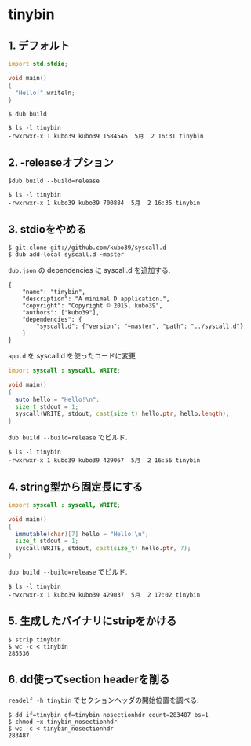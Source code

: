 # tinybin

## 1. デフォルト

```d
import std.stdio;

void main()
{
  "Hello!".writeln;
}
```

```
$ dub build
```

```
$ ls -l tinybin
-rwxrwxr-x 1 kubo39 kubo39 1584546  5月  2 16:31 tinybin
```


## 2. -releaseオプション

```
$dub build --build=release
```

```
$ ls -l tinybin
-rwxrwxr-x 1 kubo39 kubo39 700884  5月  2 16:35 tinybin
```

## 3. stdioをやめる

```
$ git clone git://github.com/kubo39/syscall.d
$ dub add-local syscall.d ~master
```

`dub.json` の dependencies に syscall.d を追加する.


```
{
	"name": "tinybin",
	"description": "A minimal D application.",
	"copyright": "Copyright © 2015, kubo39",
	"authors": ["kubo39"],
	"dependencies": {
        "syscall.d": {"version": "~master", "path": "../syscall.d"}
	}
}
```

`app.d` を syscall.d を使ったコードに変更

```d
import syscall : syscall, WRITE;

void main()
{
  auto hello = "Hello!\n";
  size_t stdout = 1;
  syscall(WRITE, stdout, cast(size_t) hello.ptr, hello.length);
}
```

`dub build --build=release` でビルド.

```
$ ls -l tinybin
-rwxrwxr-x 1 kubo39 kubo39 429067  5月  2 16:56 tinybin
```


## 4. string型から固定長にする

```d
import syscall : syscall, WRITE;

void main()
{
  immutable(char)[7] hello = "Hello!\n";
  size_t stdout = 1;
  syscall(WRITE, stdout, cast(size_t) hello.ptr, 7);
}
```

`dub build --build=release` でビルド.

```
$ ls -l tinybin
-rwxrwxr-x 1 kubo39 kubo39 429037  5月  2 17:02 tinybin
```

## 5. 生成したバイナリにstripをかける

```
$ strip tinybin
$ wc -c < tinybin
285536
```

## 6. dd使ってsection headerを削る

`readelf -h tinybin` でセクションヘッダの開始位置を調べる.

```
$ dd if=tinybin of=tinybin_nosectionhdr count=283487 bs=1
$ chmod +x tinybin_nosectionhdr
$ wc -c < tinybin_nosectionhdr
283487
```
